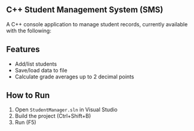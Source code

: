 ## C++ Student Management System (SMS)
A C++ console application to manage student records, currently available with the following:

## Features
- Add/list students
- Save/load data to file
- Calculate grade averages up to 2 decimal points

## How to Run
1. Open `StudentManager.sln` in Visual Studio
2. Build the project (Ctrl+Shift+B)
3. Run (F5)
